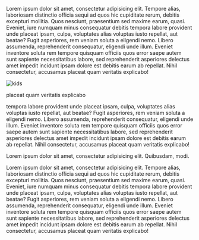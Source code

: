 Lorem ipsum dolor sit amet, consectetur adipisicing elit. Tempore alias, laboriosam distinctio officia sequi ad quos hic cupiditate rerum, debitis excepturi mollitia. Quos nesciunt, praesentium sed maxime earum, quasi. Eveniet, iure numquam minus consequatur debitis tempora labore provident unde placeat ipsam, culpa, voluptates alias voluptas iusto repellat, aut beatae? Fugit asperiores, rem veniam soluta a eligendi nemo. Libero assumenda, reprehenderit consequatur, eligendi unde illum. Eveniet inventore soluta rem tempore quisquam officiis quos error saepe autem sunt sapiente necessitatibus labore, sed reprehenderit asperiores delectus amet impedit incidunt ipsam dolore est debitis earum ab repellat. Nihil consectetur, accusamus placeat quam veritatis explicabo!

<img src="https://s3-ap-southeast-1.amazonaws.com/octavejournal/article-assets/2014-10-15-kids" alt="kids">
 <p class="post-image-caption">placeat quam veritatis explicabo</p>

 tempora labore provident unde placeat ipsam, culpa, voluptates alias voluptas iusto repellat, aut beatae? Fugit asperiores, rem veniam soluta a eligendi nemo. Libero assumenda, reprehenderit consequatur, eligendi unde illum. Eveniet inventore soluta rem tempore quisquam officiis quos error saepe autem sunt sapiente necessitatibus labore, sed reprehenderit asperiores delectus amet impedit incidunt ipsam dolore est debitis earum ab repellat. Nihil consectetur, accusamus placeat quam veritatis explicabo!

 <p class="pull-quote">Lorem ipsum dolor sit amet, consectetur adipisicing elit. Quibusdam, modi.</p>

Lorem ipsum dolor sit amet, consectetur adipisicing elit. Tempore alias, laboriosam distinctio officia sequi ad quos hic cupiditate rerum, debitis excepturi mollitia. Quos nesciunt, praesentium sed maxime earum, quasi. Eveniet, iure numquam minus consequatur debitis tempora labore provident unde placeat ipsam, culpa, voluptates alias voluptas iusto repellat, aut beatae? Fugit asperiores, rem veniam soluta a eligendi nemo. Libero assumenda, reprehenderit consequatur, eligendi unde illum. Eveniet inventore soluta rem tempore quisquam officiis quos error saepe autem sunt sapiente necessitatibus labore, sed reprehenderit asperiores delectus amet impedit incidunt ipsam dolore est debitis earum ab repellat. Nihil consectetur, accusamus placeat quam veritatis explicabo!